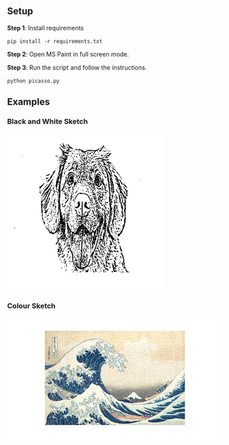 
## Setup
 
**Step 1**: Install requirements

    pip install -r requirements.txt  
    
**Step 2**: Open MS Paint in full screen mode.

**Step 3**: Run the script and follow the instructions.

    python picasso.py   
    
## Examples
### Black and White Sketch
<img src="https://github.com/zodiac15/picasso/blob/gh-pages/example_bw.png">

### Colour Sketch
<img src="https://github.com/zodiac15/picasso/blob/gh-pages/example_colour.png">
